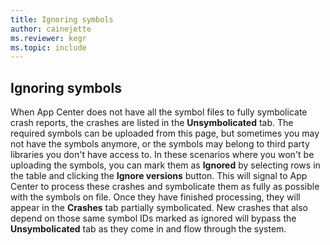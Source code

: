 ```yaml
---
title: Ignoring symbols
author: cainejette
ms.reviewer: kegr
ms.topic: include
---
```


## Ignoring symbols

When App Center does not have all the symbol files to fully symbolicate crash reports, the crashes are listed in the **Unsymbolicated** tab. The required symbols can be uploaded from this page, but sometimes you may not have the symbols anymore, or the symbols may belong to third party libraries you don't have access to. In these scenarios where you won't be uploading the symbols, you can mark them as **Ignored** by selecting rows in the table and clicking the **Ignore versions** button. This will signal to App Center to process these crashes and symbolicate them as fully as possible with the symbols on file. Once they have finished processing, they will appear in the **Crashes** tab partially symbolicated. New crashes that also depend on those same symbol IDs marked as ignored will bypass the **Unsymbolicated** tab as they come in and flow through the system.